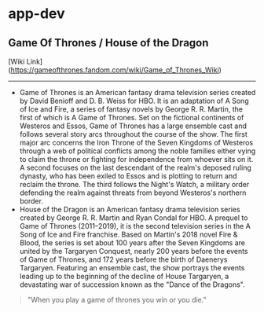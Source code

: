 # app-dev
**Game Of Thrones / House of the Dragon**
---
[Wiki Link] (https://gameofthrones.fandom.com/wiki/Game_of_Thrones_Wiki)

---
- Game of Thrones is an American fantasy drama television series created by David Benioff and D. B. Weiss for HBO. It is an adaptation of A Song of Ice and Fire, a series of fantasy novels by George R. R. Martin, the first of which is A Game of Thrones. Set on the fictional continents of Westeros and Essos, Game of Thrones has a large ensemble cast and follows several story arcs throughout the course of the show. The first major arc concerns the Iron Throne of the Seven Kingdoms of Westeros through a web of political conflicts among the noble families either vying to claim the throne or fighting for independence from whoever sits on it. A second focuses on the last descendant of the realm's deposed ruling dynasty, who has been exiled to Essos and is plotting to return and reclaim the throne. The third follows the Night's Watch, a military order defending the realm against threats from beyond Westeros's northern border.
- House of the Dragon is an American fantasy drama television series created by George R. R. Martin and Ryan Condal for HBO. A prequel to Game of Thrones (2011–2019), it is the second television series in the A Song of Ice and Fire franchise. Based on Martin's 2018 novel Fire & Blood, the series is set about 100 years after the Seven Kingdoms are united by the Targaryen Conquest, nearly 200 years before the events of Game of Thrones, and 172 years before the birth of Daenerys Targaryen. Featuring an ensemble cast, the show portrays the events leading up to the beginning of the decline of House Targaryen, a devastating war of succession known as the "Dance of the Dragons".

> "When you play a game of thrones you win or you die."
